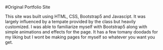 #Original Portfolio Site

This site was built using HTML, CSS, Bootstrap5 and Javascipt. It was largely influenced by a tempate provided by the class but heavily customized. I was able to familiarize myself with Bootstrap5 along with simple animations and effects for the page. It has a few tomany doodads for my liking but I wont be making pages for myself so whatever you want you get.
